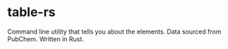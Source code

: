 # table-rs
Command line utility that tells you about the elements. Data sourced from PubChem. Written in Rust.
